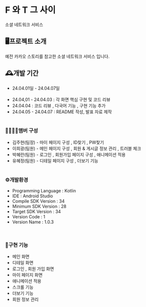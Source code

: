 # F 와 T 그 사이
 소셜 네트워크 서비스 
 
## 🖥️프로젝트 소개
예전 카카오 스토리를 참고한 소셜 네트워크 서비스 입니다. 

## 🕰️개발 기간
+ 24.04.01일 - 24.04.07일 
<br> <br/>
+ 24.04,01 - 24.04.03 : 각 화면 핵심 구현 및 코드 리뷰
+ 24.04.04 : 코드 리뷰 , 다국어 기능 , 구현 기능 추가
+ 24.04.05 - 24.04.07 : README 작성, 발표 자료 제작
<br><br> 
### 👨‍👨‍👧‍👦맴버 구성
+ 김주현(팀장) - 마이 페이지 구성 , ID찾기 , PW찾기
+ 이희광(팀원) - 메인 페이지 구성 , 회원 & 게시글 정보 관리 , 트러블 체크
+ 박혜란(팀원) - 로그인 , 회원가입 페이지 구성 , 애니메이션 적용
+ 유혜정(팀원) - 디테일 페이지 구성 , 더보기 기능
<br><br> 
### ⚙️개발환경
+ Programming Language : Kotlin
+ IDE : Android Studio
+ Compile SDK Version : 34
+ Minimum SDK Version : 28
+ Target SDK Version : 34
+ Version Code : 1
+ Version Name : 1.0.3

<br>

### 🔎구현 기능 
+ 메인 화면
+ 디테일 화면
+ 로그인 , 회원 가입 화면
+ 마이 페이지 화면
+ 애니메이션 적용
+ 스크롤 기능
+ 더보기 기능
+ 회원 정보 관리 
